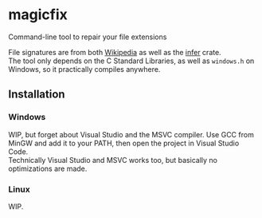 # magicfix
Command-line tool to repair your file extensions

File signatures are from both [Wikipedia](https://en.wikipedia.org/wiki/List_of_file_signatures) as well as the [infer](https://github.com/bojand/infer) crate.  
The tool only depends on the C Standard Libraries, as well as `windows.h` on Windows, so it practically compiles anywhere.

## Installation
### Windows
WIP, but forget about Visual Studio and the MSVC compiler. Use GCC from MinGW and add it to your PATH, then open the project in Visual Studio Code.  
Technically Visual Studio and MSVC works too, but basically no optimizations are made.

### Linux
WIP.